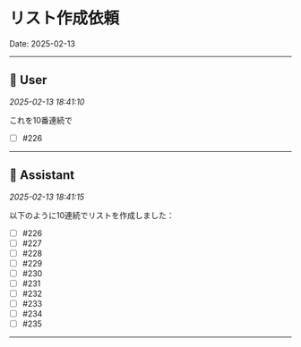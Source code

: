 # リスト作成依頼

Date: 2025-02-13

---

## 👤 User
*2025-02-13 18:41:10*

これを10番連続で

- [ ] #226

---

## 🤖 Assistant
*2025-02-13 18:41:15*

以下のように10連続でリストを作成しました：

- [ ] #226  
- [ ] #227  
- [ ] #228  
- [ ] #229  
- [ ] #230  
- [ ] #231  
- [ ] #232  
- [ ] #233  
- [ ] #234  
- [ ] #235

---
